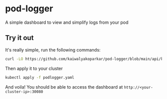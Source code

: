 # pod-logger
A simple dashboard to view and simplify logs from your pod

## Try it out

It's really simple, run the following commands:

```bash
curl -LO https://github.com/kaiwalyakoparkar/pod-logger/blob/main/api/kubernetes/combined.yaml
```

Then apply it to your cluster

```bash
kubectl apply -f podlogger.yaml
```

And voila! You should be able to access the dashboard at `http://<your-cluster-ip>:30080`